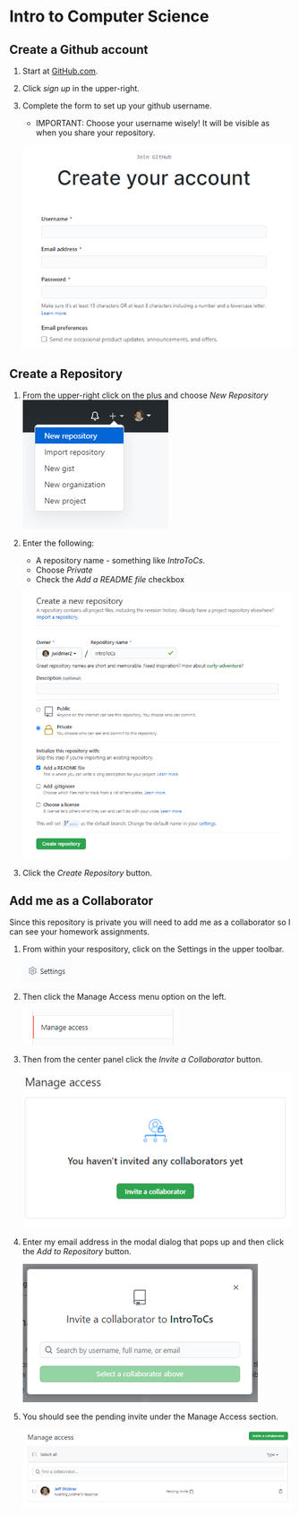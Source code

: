# Intro to Computer Science

## Create a Github account

1. Start at [GitHub.com](https://github.com/).
2. Click *sign up* in the upper-right.
3. Complete the form to set up your github username.
    * IMPORTANT: Choose your username wisely!  It will be visible as when you share your repository.

    ![Github Create](/images/github-create.png)



## Create a Repository

1. From the upper-right click on the plus and choose *New Repository*
    ![Github Add Repository](/images/github-new-repository.png)
2. Enter the following:
    * A repository name - something like *IntroToCs*.
    * Choose *Private*
    * Check the *Add a README file* checkbox

    ![Github Create Repository](/images/github-create-repository.png)

3. Click the *Create Repository* button.



## Add me as a Collaborator
Since this repository is private you will need to add me as a collaborator so I can see your homework assignments.
1. From within your respository, click on the Settings in the upper toolbar.

    ![Github Repository Settings](/images/github-settings.png)

2. Then click the Manage Access menu option on the left.

    ![Github Repository Manage Access](/images/github-manage-access.png)

3. Then from the center panel click the *Invite a Collaborator* button.

     ![Github Repository Invite](/images/github-invite-collaborator.png)

4. Enter my email address in the modal dialog that pops up and then click the *Add to Repository* button.

    ![Github Repository Invite](/images/github-send-invite.png)

5. You should see the pending invite under the Manage Access section.

    ![Github Repository Pending Invite](/images/github-pending-invite.png)


